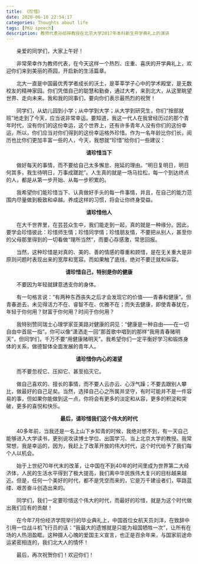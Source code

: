 ```yaml
---
title: 《珍惜》
date: 2020-06-10 22:54:17
categories: Thoughts about life
tags: [PKU speech]
description: 教师代表孙祁祥教授在北京大学2017年本科新生开学典礼上的演讲
---
```


&emsp;&emsp;亲爱的同学们，大家上午好！

&emsp;&emsp;非常荣幸作为教师代表，在今天这样一个热烈、庄重、喜庆的开学典礼上，欢迎你们来到美丽的燕园，开启新的生活篇章。

&emsp;&emsp;北大一直是中国最优秀学者成长的沃土，是莘莘学子心中的学术殿堂，是无数校友的精神家园。你们凭借自己的聪慧和勤奋，通过大考，来到北大，从这里眺望世界、走向未来。我和我的同事们，要向你们表示最热烈的祝贺！

&emsp;&emsp;同学们，从幼儿园到小学；从中学到大学；从大学到研究生，你们“按部就班”地走到了今天，应当说非常幸运。要知道，我这一代人在我曾经历过的那个青年时代，没有你们的这份幸运，这个世界上，还有许多青年人没有你们的这份幸运，所以，你们应当对你们得到的这份幸运格外珍惜。作为一名年龄比你们长，阅历也比你们更加丰富一些的人，今天，我想就“珍惜”给你们一些建议：

**<p align="center">请珍惜当下</p>**

&emsp;&emsp;做好每天的事情，而不要给自己太多懈怠、拖延的理由。“明日复明日，明日何其多，我生待明日，万事成蹉跎”。人生真的就是一场马拉松，每一个到达终点的人，都是从第一步开始、从每一步积累的。

&emsp;&emsp;我希望你们能珍惜当下、认真做好手头的每一件事情，并且，在自己的能力范围内尽量做到极致和卓越。养成这样的习惯，将会让你终身受益。

**<p align="center">请珍惜他人</p>** 

&emsp;&emsp;在大千世界里，在芸芸众生中，我们能走到一起，真的就是一种缘分。因此，要学会珍惜彼此：珍惜师生情；珍惜同学情；珍惜朋友情，不要把从别人，甚至你的父母那里得到的一切看做“理所当然”，而要心存感激，常思回报。

&emsp;&emsp;当然，这种珍惜是对真的、美的、善的情感的尊重和顾惜，是在无关重大是非原则问题时表现出来的宽厚和宽容。而如果触了底线，绝对不要迁就和纵容。

**<p align="center">请珍惜自己，特别是你的健康</p>** 

&emsp;&emsp;不要因为年轻就肆意透支你的身体。

&emsp;&emsp;有一句格言说：“有两种东西丧失之后才会发现它的价值——青春和健康”。但青春逝去，未见得活力不在、睿智不在、优雅不在；而失去健康，即使青春犹在，年轻于你何用？财富于你何用？时间于你何用？

&emsp;&emsp;我特别赞同瑞士心理学家亚美路对健康的洞见：“健康是一种自由——在一切自由中首屈一指”。你可以像“潇洒走一回”那首歌中唱到的那样“我用青春赌明天”，但同学们，千万不要“用健康赌明天”。我希望你们一定平衡好学习和锻炼身体的关系，做德智体全面发展的青年人。

**<p align="center">请珍惜你内心的渴望</p>** 

&emsp;&emsp;而不要忽视它、压抑它、甚至掐灭它。

&emsp;&emsp;做自己喜欢的、擅长的事情，而不要人云亦云、心浮气躁；不要去跟别人攀比，做最好的自己足矣。当然，选择自己心之所属并坚守，有时可能并不是一件容易的事，但如果你能做到这一点，你将会有更多的淡定和从容，更多的积淀和突破，更多的喜悦和快乐。

**<p align="center">最后，请珍惜我们这个伟大的时代</p>** 

&emsp;&emsp;40多年前，当我还是一名上山下乡知青的时候，我绝对想不到，有一天自己能够进入大学读书，更别说攻读博士学位、出国学习、当上北京大学的教授。我常常想，我是幸运的，因为，我赶上了改革开放的伟大时代，这个时代给予了我们每个人以机会。

&emsp;&emsp;始于上世纪70年代末的改革，让中国在不到40年的时间里成为世界第二大经济体，人民的生活水平得到了极大提高，我们离中华民族伟大复兴的目标越来越近。但是，任何一个美好的时代，都不是凭空而来的，它是万千建设者们，筚路蓝缕、艰苦奋斗创造出来的。

&emsp;&emsp;同学们，我们一定要珍惜这个伟大的时代，而最好的珍惜，就是为这个时代做出我们应有的贡献！

&emsp;&emsp;在今年7月份经济学院举行的毕业典礼上，中国首位女航天员刘洋，在致辞中引用一位战斗机飞行员的话：“我最大的遗憾就是只能为祖国牺牲一次”，让所有在场的人热泪盈眶。这种摄人心魄的爱国主义宣言，也正是百余年来，与国家前途命运紧密相连的，我们北大人的情怀！

&emsp;&emsp;最后，再次祝贺你们！欢迎你们！
